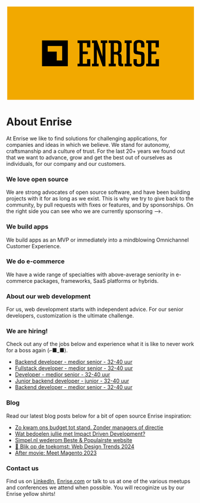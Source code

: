 <p align="center"><a href="https://enrise.com" target="_blank"><img src="https://github.com/enrise/.github/blob/master/images/logo.png?raw=true"></a></p>

# About Enrise

At Enrise we like to find solutions for challenging applications, for companies and ideas in which we believe. We stand for autonomy, craftsmanship and a culture of trust. For the last 20+ years we found out that we want to advance, grow and get the best out of ourselves as individuals, for our company and our customers.

### We love open source

We are strong advocates of open source software, and have been building projects with it for as long as we exist.
This is why we try to give back to the community, by pull requests with fixes or features, and by sponsorships.
On the right side you can see who we are currently sponsoring -->.

### We build apps
We build apps as an MVP or immediately into a mindblowing Omnichannel Customer Experience.

### We do e-commerce
We have a wide range of specialties with above-average seniority in e-commerce packages, frameworks, SaaS platforms or hybrids.

### About our web development
For us, web development starts with independent advice. For our senior developers, customization is the ultimate challenge.

### We are hiring!

Check out any of the jobs below and experience what it is like to never work for a boss again (⌐■_■).

<!-- JOB-LIST:START -->
- [Backend developer - medior senior - 32-40 uur](https://jobs.enrise.com/backend-developer)
- [Fullstack developer - medior senior - 32-40 uur](https://jobs.enrise.com/fullstack-developer-team-quantum)
- [Developer - medior senior - 32-40 uur](https://jobs.enrise.com/fullstack-developer-team-hubble/nl)
- [Junior backend developer - junior - 32-40 uur](https://jobs.enrise.com/junior-backend-developer-team-enigma-2/nl?token=705e07e7d734f3239135f9f457bbb422)
- [Backend developer - medior senior - 32-40 uur](https://jobs.enrise.com/backend-developer-team-enigma/nl?token=7dff2b3adb1a1555ee5d26d0dbad1722)
<!-- JOB-LIST:END -->

### Blog

Read our latest blog posts below for a bit of open source Enrise inspiration:

<!-- POST-LIST:START -->
- [Zo kwam ons budget tot stand. Zonder managers of directie](https://enrise.com/2023/12/zo-kwam-ons-budget-2024-tot-stand-zonder-managers-of-directie/)
- [Wat bedoelen jullie met Impact Driven Development?](https://enrise.com/2023/12/wat-bedoelen-jullie-met-impact-driven-development/)
- [Simpel.nl wederom Beste &amp; Populairste website](https://enrise.com/2023/11/simpel-nl-wederom-beste-populairste-website-van-het-jaar/)
- [🔮 Blik op de toekomst: Web Design Trends 2024](https://enrise.com/2023/11/web-design-trends-2024/)
- [After movie: Meet Magento 2023](https://enrise.com/2023/11/enrise-op-meet-magento-2023/)
<!-- POST-LIST:END -->

### Contact us

Find us on <a href="https://www.linkedin.com/company/enrise/" target="_blank">LinkedIn</a>, <a href="https://enrise.com" target="_blank">Enrise.com</a> or talk to us at one of the various meetups and conferences we attend when possible. You will recoginize us by our Enrise yellow shirts!
